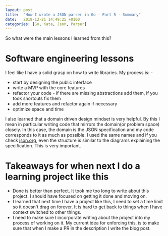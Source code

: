 ```yaml
---
layout: post
title:  "How I wrote a JSON parser in Go - Part 5 - Summary"
date:   2019-12-21 14:49:25 +0100
categories: [Go, Kata, Json, Parser]
---
```


So what were the main lessons I learned from this?
<!--description-->
# Software engineering lessons

I feel like I have a solid grasp on how to write libraries. My process is: -
* start by designing the public interface
* write a MVP with the core features
* refactor your code - if there are missing abstractions add them, if you took shortcuts fix them
* add more features and refactor again if necessary
* optimize space and time

I also learned that a domain driven design mindset is very helpful. By this I mean in particular writing code that mirrors the domain(or problem space) closely. In this case, the domain is the JSON specification and my code corresponds to it as much as possible. I used the same names and if you check [json.org](json.org), even the structure is similar to the diagrams explaining the specification.
This is very important.


# Takeaways for when next I do a learning project like this
* Done is better than perfect. It took me too long to write about this project. I should have focused on getting it done and moving on.
* I learned that next time I have a project like this, I need to set a time limit so it doesn't drag on forever. It is hard to get back to things when I have context switched to other things.
* I need to make sure I incorporate writing about the project into my process of working on it. My current idea for enforcing this, is to make sure that when I make a PR in the description I write the blog post.
